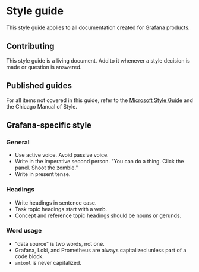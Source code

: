 # Style guide

This style guide applies to all documentation created for Grafana products.

## Contributing

This style guide is a living document. Add to it whenever a style decision is made or question is answered.

## Published guides

For all items not covered in this guide, refer to the [Microsoft Style Guide](https://docs.microsoft.com/en-us/style-guide/welcome/) and the Chicago Manual of Style.

## Grafana-specific style

### General

* Use active voice. Avoid passive voice.
* Write in the imperative second person. "You can do a thing. Click the panel. Shoot the zombie."
* Write in present tense.

### Headings

* Write headings in sentence case.
* Task topic headings start with a verb.
* Concept and reference topic headings should be nouns or gerunds.

### Word usage

* "data source" is two words, not one.
* Grafana, Loki, and Prometheus are always capitalized unless part of a code block.
* `amtool` is never capitalized.
